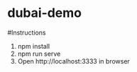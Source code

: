 # dubai-demo

#Instructions

1. npm install
1. npm run serve 
2. Open http://localhost:3333 in browser
